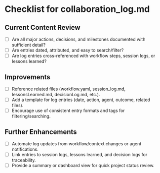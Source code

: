 # Checklist for collaboration_log.md

## Current Content Review

- [ ] Are all major actions, decisions, and milestones documented with sufficient detail?
- [ ] Are entries dated, attributed, and easy to search/filter?
- [ ] Are log entries cross-referenced with workflow steps, session logs, or lessons learned?

## Improvements

- [ ] Reference related files (workflow.yaml, session_log.md, lessonsLearned.md, decisionLog.md, etc.).
- [ ] Add a template for log entries (date, action, agent, outcome, related files).
- [ ] Encourage use of consistent entry formats and tags for filtering/searching.

## Further Enhancements

- [ ] Automate log updates from workflow/context changes or agent notifications.
- [ ] Link entries to session logs, lessons learned, and decision logs for traceability.
- [ ] Provide a summary or dashboard view for quick project status review.
